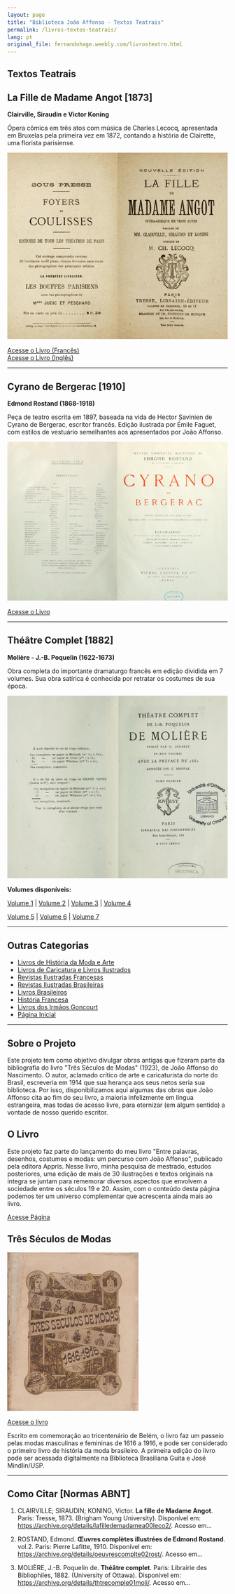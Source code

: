 ```yaml
---
layout: page
title: "Biblioteca João Affonso - Textos Teatrais"
permalink: /livros-textos-teatrais/
lang: pt
original_file: fernandohage.weebly.com/livrosteatro.html
---
```


## Textos Teatrais

## La Fille de Madame Angot [1873]

**Clairville, Siraudin e Victor Koning**

Ópera cômica em três atos com música de Charles Lecocq, apresentada em Bruxelas pela primeira vez em 1872, contando a história de Clairette, uma florista parisiense.

![Capa do livro La Fille de Madame Angot](/assets/images/livros-teatro-biblioteca-joao-affonso-01.png)

[Acesse o Livro (Francês)](https://archive.org/details/lafilledemadamea00leco2/)  
[Acesse o Livro (Inglês)](https://archive.org/details/lafilledemadamea00leco)

---

## Cyrano de Bergerac [1910]

**Edmond Rostand (1868-1918)**

Peça de teatro escrita em 1897, baseada na vida de Hector Savinien de Cyrano de Bergerac, escritor francês. Edição ilustrada por Émile Faguet, com estilos de vestuário semelhantes aos apresentados por João Affonso.

![Capa do livro Cyrano de Bergerac](/assets/images/livros-teatro-biblioteca-joao-affonso-02.png)

[Acesse o Livro](https://archive.org/details/oeuvrescomplte02rost/)

---

## Théâtre Complet [1882]

**Molière - J.-B. Poquelin (1622-1673)**

Obra completa do importante dramaturgo francês em edição dividida em 7 volumes. Sua obra satírica é conhecida por retratar os costumes de sua época.

![Capa do Théâtre Complet de Molière](/assets/images/livros-teatro-biblioteca-joao-affonso-03.png)

**Volumes disponíveis:**

[Volume 1](https://archive.org/details/thtrecomple01moli/) | [Volume 2](https://archive.org/details/thtrecomple02moli) | [Volume 3](https://archive.org/details/thtrecomple03moli) | [Volume 4](https://archive.org/details/thtrecomple04moli)

[Volume 5](https://archive.org/details/thtrecomple05moli) | [Volume 6](https://archive.org/details/thtrecomple06moli) | [Volume 7](https://archive.org/details/thtrecomple07moli)

---

## Outras Categorias

- [Livros de História da Moda e Arte](livrosmoda.html)
- [Livros de Caricatura e Livros Ilustrados](livrosgravura.html)
- [Revistas Ilustradas Francesas](revistasfrancesas.html)
- [Revistas Ilustradas Brasileiras](revistasbrasileiras.html)
- [Livros Brasileiros](livrosbrasileirosja.html)
- [História Francesa](livroshistoria.html)
- [Livros dos Irmãos Goncourt](livosgouncourt.html)
- [Página Inicial](biblioteca-joao-affonso.html)

---

## Sobre o Projeto

Este projeto tem como objetivo divulgar obras antigas que fizeram parte da bibliografia do livro "Três Séculos de Modas" (1923), de João Affonso do Nascimento. O autor, aclamado crítico de arte e caricaturista do norte do Brasil, escreveria em 1914 que sua herança aos seus netos seria sua biblioteca. Por isso, disponibilizamos aqui algumas das obras que João Affonso cita ao fim do seu livro, a maioria infelizmente em língua estrangeira, mas todas de acesso livre, para eternizar (em algum sentido) a vontade de nosso querido escritor.

## O Livro

Este projeto faz parte do lançamento do meu livro "Entre palavras, desenhos, costumes e modas: um percurso com João Affonso", publicado pela editora Appris. Nesse livro, minha pesquisa de mestrado, estudos posteriores, uma edição de mais de 30 ilustrações e textos originais na íntegra se juntam para rememorar diversos aspectos que envolvem a sociedade entre os séculos 19 e 20. Assim, com o conteúdo desta página podemos ter um universo complementar que acrescenta ainda mais ao livro.

[Acesse Página](meulivro.html)

## Três Séculos de Modas

![Capa do livro Três Séculos de Modas](/assets/images/livros-teatro-biblioteca-joao-affonso-04.jpg)

[Acesse o livro](tresseculosdemodas.html)

Escrito em comemoração ao tricentenário de Belém, o livro faz um passeio pelas modas masculinas e femininas de 1616 a 1916, e pode ser considerado o primeiro livro de história da moda brasileiro. A primeira edição do livro pode ser acessada digitalmente na Biblioteca Brasiliana Guita e José Mindlin/USP.

---

## Como Citar [Normas ABNT]

1. CLAIRVILLE; SIRAUDIN; KONING, Victor. **La fille de Madame Angot**. Paris: Tresse, 1873. (Brigham Young University). Disponível em: <https://archive.org/details/lafilledemadamea00leco2/>. Acesso em...

2. ROSTAND, Edmond. **Œuvres complètes illustrées de Edmond Rostand**. vol.2. Paris: Pierre Lafitte, 1910. Disponível em: <https://archive.org/details/oeuvrescomplte02rost/>. Acesso em...

3. MOLIÈRE, J.-B. Poquelin de. **Théâtre complet**. Paris: Librairie des Bibliophiles, 1882. (University of Ottawa). Disponível em: <https://archive.org/details/thtrecomple01moli/>. Acesso em...
